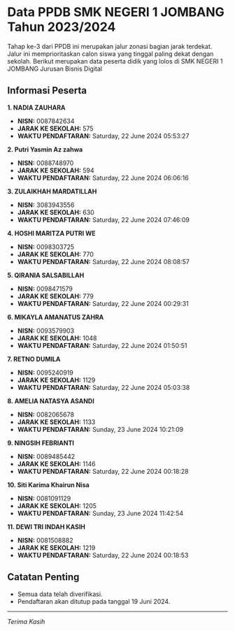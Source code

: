 # Data PPDB SMK NEGERI 1 JOMBANG Tahun 2023/2024
Tahap ke-3 dari PPDB ini merupakan jalur zonasi bagian jarak terdekat. Jalur ini memprioritaskan calon siswa yang tinggal paling dekat dengan sekolah.
Berikut merupakan data peserta didik yang lolos di SMK NEGERI 1 JOMBANG Jurusan Bisnis Digital

## Informasi Peserta 
**1. NADIA ZAUHARA**
- **NISN:** 0087842634
- **JARAK KE SEKOLAH:** 575
- **WAKTU PENDAFTARAN:** Saturday, 22 June 2024 05:53:27

**2. Putri Yasmin Az zahwa**
- **NISN:** 0088748970
- **JARAK KE SEKOLAH:** 594
- **WAKTU PENDAFTARAN:** Saturday, 22 June 2024 06:06:16

**3. ZULAIKHAH MARDATILLAH**
- **NISN:** 3083943556
- **JARAK KE SEKOLAH:** 630
- **WAKTU PENDAFTARAN:** Saturday, 22 June 2024 07:46:09

**4. HOSHI MARITZA PUTRI WE**
- **NISN:** 0098303725
- **JARAK KE SEKOLAH:** 770
- **WAKTU PENDAFTARAN:** Saturday, 22 June 2024 08:08:57

**5. QIRANIA SALSABILLAH**
- **NISN:** 0098471579
- **JARAK KE SEKOLAH:** 779
- **WAKTU PENDAFTARAN:** Saturday, 22 June 2024 00:29:31

**6. MIKAYLA AMANATUS ZAHRA**
- **NISN:** 0093579903
- **JARAK KE SEKOLAH:** 1048
- **WAKTU PENDAFTARAN:** Saturday, 22 June 2024 01:50:51

**7. RETNO DUMILA**
- **NISN:** 0095240919
- **JARAK KE SEKOLAH:** 1129
- **WAKTU PENDAFTARAN:** Saturday, 22 June 2024 05:03:38

**8. AMELIA NATASYA ASANDI**
- **NISN:** 0082065678
- **JARAK KE SEKOLAH:** 1133
- **WAKTU PENDAFTARAN:** Sunday, 23 June 2024 10:21:09

**9. NINGSIH FEBRIANTI**
- **NISN:** 0089485442
- **JARAK KE SEKOLAH:** 1146
- **WAKTU PENDAFTARAN:** Saturday, 22 June 2024 00:18:28

**10. Siti Karima Khairun Nisa**
- **NISN:** 0081091129
- **JARAK KE SEKOLAH:** 1205
- **WAKTU PENDAFTARAN:** Sunday, 23 June 2024 11:42:54

**11. DEWI TRI INDAH KASIH**
- **NISN:** 0081508882
- **JARAK KE SEKOLAH:** 1219
- **WAKTU PENDAFTARAN:** Saturday, 22 June 2024 00:18:53

## Catatan Penting

- Semua data telah diverifikasi.
- Pendaftaran akan ditutup pada tanggal 19 Juni 2024.
---
_Terima Kasih_